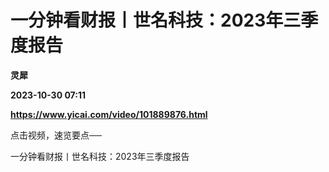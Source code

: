 # 一分钟看财报丨世名科技：2023年三季度报告
**灵犀**

**2023-10-30 07:11**

**https://www.yicai.com/video/101889876.html**

点击视频，速览要点──

一分钟看财报丨世名科技：2023年三季度报告